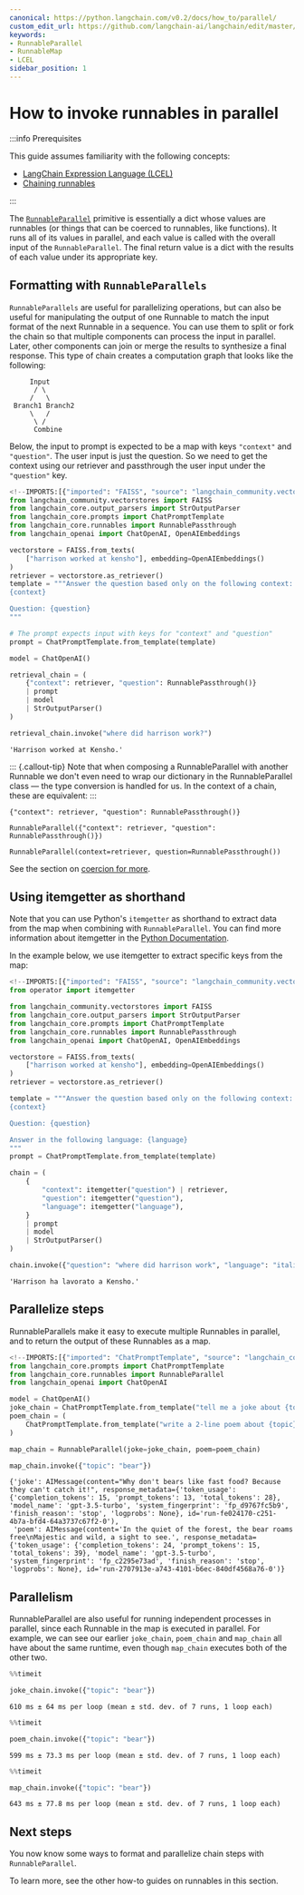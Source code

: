 ```yaml
---
canonical: https://python.langchain.com/v0.2/docs/how_to/parallel/
custom_edit_url: https://github.com/langchain-ai/langchain/edit/master/docs/docs/how_to/parallel.ipynb
keywords:
- RunnableParallel
- RunnableMap
- LCEL
sidebar_position: 1
---
```


# How to invoke runnables in parallel

:::info Prerequisites

This guide assumes familiarity with the following concepts:
- [LangChain Expression Language (LCEL)](/docs/concepts/#langchain-expression-language)
- [Chaining runnables](/docs/how_to/sequence)

:::

The [`RunnableParallel`](https://api.python.langchain.com/en/latest/runnables/langchain_core.runnables.base.RunnableParallel.html) primitive is essentially a dict whose values are runnables (or things that can be coerced to runnables, like functions). It runs all of its values in parallel, and each value is called with the overall input of the `RunnableParallel`. The final return value is a dict with the results of each value under its appropriate key.

## Formatting with `RunnableParallels`

`RunnableParallels` are useful for parallelizing operations, but can also be useful for manipulating the output of one Runnable to match the input format of the next Runnable in a sequence. You can use them to split or fork the chain so that multiple components can process the input in parallel. Later, other components can join or merge the results to synthesize a final response. This type of chain creates a computation graph that looks like the following:

```text
     Input
      / \
     /   \
 Branch1 Branch2
     \   /
      \ /
      Combine
```

Below, the input to prompt is expected to be a map with keys `"context"` and `"question"`. The user input is just the question. So we need to get the context using our retriever and passthrough the user input under the `"question"` key.

```python
<!--IMPORTS:[{"imported": "FAISS", "source": "langchain_community.vectorstores", "docs": "https://api.python.langchain.com/en/latest/vectorstores/langchain_community.vectorstores.faiss.FAISS.html", "title": "How to invoke runnables in parallel"}, {"imported": "StrOutputParser", "source": "langchain_core.output_parsers", "docs": "https://api.python.langchain.com/en/latest/output_parsers/langchain_core.output_parsers.string.StrOutputParser.html", "title": "How to invoke runnables in parallel"}, {"imported": "ChatPromptTemplate", "source": "langchain_core.prompts", "docs": "https://api.python.langchain.com/en/latest/prompts/langchain_core.prompts.chat.ChatPromptTemplate.html", "title": "How to invoke runnables in parallel"}, {"imported": "RunnablePassthrough", "source": "langchain_core.runnables", "docs": "https://api.python.langchain.com/en/latest/runnables/langchain_core.runnables.passthrough.RunnablePassthrough.html", "title": "How to invoke runnables in parallel"}, {"imported": "ChatOpenAI", "source": "langchain_openai", "docs": "https://api.python.langchain.com/en/latest/chat_models/langchain_openai.chat_models.base.ChatOpenAI.html", "title": "How to invoke runnables in parallel"}, {"imported": "OpenAIEmbeddings", "source": "langchain_openai", "docs": "https://api.python.langchain.com/en/latest/embeddings/langchain_openai.embeddings.base.OpenAIEmbeddings.html", "title": "How to invoke runnables in parallel"}]-->
from langchain_community.vectorstores import FAISS
from langchain_core.output_parsers import StrOutputParser
from langchain_core.prompts import ChatPromptTemplate
from langchain_core.runnables import RunnablePassthrough
from langchain_openai import ChatOpenAI, OpenAIEmbeddings

vectorstore = FAISS.from_texts(
    ["harrison worked at kensho"], embedding=OpenAIEmbeddings()
)
retriever = vectorstore.as_retriever()
template = """Answer the question based only on the following context:
{context}

Question: {question}
"""

# The prompt expects input with keys for "context" and "question"
prompt = ChatPromptTemplate.from_template(template)

model = ChatOpenAI()

retrieval_chain = (
    {"context": retriever, "question": RunnablePassthrough()}
    | prompt
    | model
    | StrOutputParser()
)

retrieval_chain.invoke("where did harrison work?")
```

```output
'Harrison worked at Kensho.'
```

::: {.callout-tip}
Note that when composing a RunnableParallel with another Runnable we don't even need to wrap our dictionary in the RunnableParallel class — the type conversion is handled for us. In the context of a chain, these are equivalent:
:::

```
{"context": retriever, "question": RunnablePassthrough()}
```

```
RunnableParallel({"context": retriever, "question": RunnablePassthrough()})
```

```
RunnableParallel(context=retriever, question=RunnablePassthrough())
```

See the section on [coercion for more](/docs/how_to/sequence/#coercion).

## Using itemgetter as shorthand

Note that you can use Python's `itemgetter` as shorthand to extract data from the map when combining with `RunnableParallel`. You can find more information about itemgetter in the [Python Documentation](https://docs.python.org/3/library/operator.html#operator.itemgetter). 

In the example below, we use itemgetter to extract specific keys from the map:

```python
<!--IMPORTS:[{"imported": "FAISS", "source": "langchain_community.vectorstores", "docs": "https://api.python.langchain.com/en/latest/vectorstores/langchain_community.vectorstores.faiss.FAISS.html", "title": "How to invoke runnables in parallel"}, {"imported": "StrOutputParser", "source": "langchain_core.output_parsers", "docs": "https://api.python.langchain.com/en/latest/output_parsers/langchain_core.output_parsers.string.StrOutputParser.html", "title": "How to invoke runnables in parallel"}, {"imported": "ChatPromptTemplate", "source": "langchain_core.prompts", "docs": "https://api.python.langchain.com/en/latest/prompts/langchain_core.prompts.chat.ChatPromptTemplate.html", "title": "How to invoke runnables in parallel"}, {"imported": "RunnablePassthrough", "source": "langchain_core.runnables", "docs": "https://api.python.langchain.com/en/latest/runnables/langchain_core.runnables.passthrough.RunnablePassthrough.html", "title": "How to invoke runnables in parallel"}, {"imported": "ChatOpenAI", "source": "langchain_openai", "docs": "https://api.python.langchain.com/en/latest/chat_models/langchain_openai.chat_models.base.ChatOpenAI.html", "title": "How to invoke runnables in parallel"}, {"imported": "OpenAIEmbeddings", "source": "langchain_openai", "docs": "https://api.python.langchain.com/en/latest/embeddings/langchain_openai.embeddings.base.OpenAIEmbeddings.html", "title": "How to invoke runnables in parallel"}]-->
from operator import itemgetter

from langchain_community.vectorstores import FAISS
from langchain_core.output_parsers import StrOutputParser
from langchain_core.prompts import ChatPromptTemplate
from langchain_core.runnables import RunnablePassthrough
from langchain_openai import ChatOpenAI, OpenAIEmbeddings

vectorstore = FAISS.from_texts(
    ["harrison worked at kensho"], embedding=OpenAIEmbeddings()
)
retriever = vectorstore.as_retriever()

template = """Answer the question based only on the following context:
{context}

Question: {question}

Answer in the following language: {language}
"""
prompt = ChatPromptTemplate.from_template(template)

chain = (
    {
        "context": itemgetter("question") | retriever,
        "question": itemgetter("question"),
        "language": itemgetter("language"),
    }
    | prompt
    | model
    | StrOutputParser()
)

chain.invoke({"question": "where did harrison work", "language": "italian"})
```

```output
'Harrison ha lavorato a Kensho.'
```

## Parallelize steps

RunnableParallels make it easy to execute multiple Runnables in parallel, and to return the output of these Runnables as a map.

```python
<!--IMPORTS:[{"imported": "ChatPromptTemplate", "source": "langchain_core.prompts", "docs": "https://api.python.langchain.com/en/latest/prompts/langchain_core.prompts.chat.ChatPromptTemplate.html", "title": "How to invoke runnables in parallel"}, {"imported": "RunnableParallel", "source": "langchain_core.runnables", "docs": "https://api.python.langchain.com/en/latest/runnables/langchain_core.runnables.base.RunnableParallel.html", "title": "How to invoke runnables in parallel"}, {"imported": "ChatOpenAI", "source": "langchain_openai", "docs": "https://api.python.langchain.com/en/latest/chat_models/langchain_openai.chat_models.base.ChatOpenAI.html", "title": "How to invoke runnables in parallel"}]-->
from langchain_core.prompts import ChatPromptTemplate
from langchain_core.runnables import RunnableParallel
from langchain_openai import ChatOpenAI

model = ChatOpenAI()
joke_chain = ChatPromptTemplate.from_template("tell me a joke about {topic}") | model
poem_chain = (
    ChatPromptTemplate.from_template("write a 2-line poem about {topic}") | model
)

map_chain = RunnableParallel(joke=joke_chain, poem=poem_chain)

map_chain.invoke({"topic": "bear"})
```

```output
{'joke': AIMessage(content="Why don't bears like fast food? Because they can't catch it!", response_metadata={'token_usage': {'completion_tokens': 15, 'prompt_tokens': 13, 'total_tokens': 28}, 'model_name': 'gpt-3.5-turbo', 'system_fingerprint': 'fp_d9767fc5b9', 'finish_reason': 'stop', 'logprobs': None}, id='run-fe024170-c251-4b7a-bfd4-64a3737c67f2-0'),
 'poem': AIMessage(content='In the quiet of the forest, the bear roams free\nMajestic and wild, a sight to see.', response_metadata={'token_usage': {'completion_tokens': 24, 'prompt_tokens': 15, 'total_tokens': 39}, 'model_name': 'gpt-3.5-turbo', 'system_fingerprint': 'fp_c2295e73ad', 'finish_reason': 'stop', 'logprobs': None}, id='run-2707913e-a743-4101-b6ec-840df4568a76-0')}
```

## Parallelism

RunnableParallel are also useful for running independent processes in parallel, since each Runnable in the map is executed in parallel. For example, we can see our earlier `joke_chain`, `poem_chain` and `map_chain` all have about the same runtime, even though `map_chain` executes both of the other two.

```python
%%timeit

joke_chain.invoke({"topic": "bear"})
```
```output
610 ms ± 64 ms per loop (mean ± std. dev. of 7 runs, 1 loop each)
```

```python
%%timeit

poem_chain.invoke({"topic": "bear"})
```
```output
599 ms ± 73.3 ms per loop (mean ± std. dev. of 7 runs, 1 loop each)
```

```python
%%timeit

map_chain.invoke({"topic": "bear"})
```
```output
643 ms ± 77.8 ms per loop (mean ± std. dev. of 7 runs, 1 loop each)
```
## Next steps

You now know some ways to format and parallelize chain steps with `RunnableParallel`.

To learn more, see the other how-to guides on runnables in this section.
